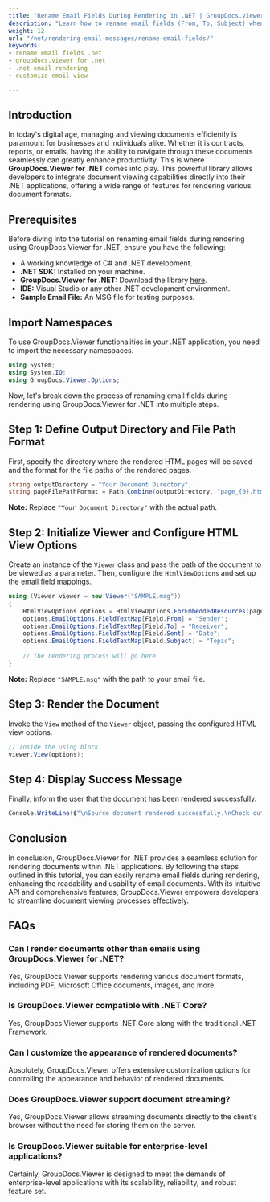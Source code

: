 ```yaml
---
title: "Rename Email Fields During Rendering in .NET | GroupDocs.Viewer"
description: "Learn how to rename email fields (From, To, Subject) when rendering email messages to HTML in your .NET applications using GroupDocs.Viewer."
weight: 12
url: "/net/rendering-email-messages/rename-email-fields/"
keywords:
- rename email fields .net
- groupdocs.viewer for .net
- .net email rendering
- customize email view

---
```


## Introduction

In today's digital age, managing and viewing documents efficiently is paramount for businesses and individuals alike. Whether it is contracts, reports, or emails, having the ability to navigate through these documents seamlessly can greatly enhance productivity. This is where **GroupDocs.Viewer for .NET** comes into play. This powerful library allows developers to integrate document viewing capabilities directly into their .NET applications, offering a wide range of features for rendering various document formats.

## Prerequisites

Before diving into the tutorial on renaming email fields during rendering using GroupDocs.Viewer for .NET, ensure you have the following:
*   A working knowledge of C# and .NET development.
*   **.NET SDK:** Installed on your machine.
*   **GroupDocs.Viewer for .NET:** Download the library [here](https://releases.groupdocs.com/viewer/net/).
*   **IDE:** Visual Studio or any other .NET development environment.
*   **Sample Email File:** An MSG file for testing purposes.

## Import Namespaces

To use GroupDocs.Viewer functionalities in your .NET application, you need to import the necessary namespaces.

```csharp
using System;
using System.IO;
using GroupDocs.Viewer.Options;
```

Now, let's break down the process of renaming email fields during rendering using GroupDocs.Viewer for .NET into multiple steps.

## Step 1: Define Output Directory and File Path Format

First, specify the directory where the rendered HTML pages will be saved and the format for the file paths of the rendered pages.

```csharp
string outputDirectory = "Your Document Directory";
string pageFilePathFormat = Path.Combine(outputDirectory, "page_{0}.html");
```
**Note:** Replace `"Your Document Directory"` with the actual path.

## Step 2: Initialize Viewer and Configure HTML View Options

Create an instance of the `Viewer` class and pass the path of the document to be viewed as a parameter. Then, configure the `HtmlViewOptions` and set up the email field mappings.

```csharp
using (Viewer viewer = new Viewer("SAMPLE.msg"))
{
    HtmlViewOptions options = HtmlViewOptions.ForEmbeddedResources(pageFilePathFormat);
    options.EmailOptions.FieldTextMap[Field.From] = "Sender";
    options.EmailOptions.FieldTextMap[Field.To] = "Receiver";
    options.EmailOptions.FieldTextMap[Field.Sent] = "Date";
    options.EmailOptions.FieldTextMap[Field.Subject] = "Topic";
    
    // The rendering process will go here
}
```
**Note:** Replace `"SAMPLE.msg"` with the path to your email file.

## Step 3: Render the Document

Invoke the `View` method of the `Viewer` object, passing the configured HTML view options.

```csharp
// Inside the using block
viewer.View(options);
```

## Step 4: Display Success Message

Finally, inform the user that the document has been rendered successfully.

```csharp
Console.WriteLine($"\nSource document rendered successfully.\nCheck output in {outputDirectory}.");
```

## Conclusion

In conclusion, GroupDocs.Viewer for .NET provides a seamless solution for rendering documents within .NET applications. By following the steps outlined in this tutorial, you can easily rename email fields during rendering, enhancing the readability and usability of email documents. With its intuitive API and comprehensive features, GroupDocs.Viewer empowers developers to streamline document viewing processes effectively.

## FAQs

### Can I render documents other than emails using GroupDocs.Viewer for .NET?
Yes, GroupDocs.Viewer supports rendering various document formats, including PDF, Microsoft Office documents, images, and more.

### Is GroupDocs.Viewer compatible with .NET Core?
Yes, GroupDocs.Viewer supports .NET Core along with the traditional .NET Framework.

### Can I customize the appearance of rendered documents?
Absolutely, GroupDocs.Viewer offers extensive customization options for controlling the appearance and behavior of rendered documents.

### Does GroupDocs.Viewer support document streaming?
Yes, GroupDocs.Viewer allows streaming documents directly to the client's browser without the need for storing them on the server.

### Is GroupDocs.Viewer suitable for enterprise-level applications?
Certainly, GroupDocs.Viewer is designed to meet the demands of enterprise-level applications with its scalability, reliability, and robust feature set.

